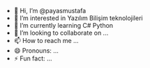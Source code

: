 - 👋 Hi, I’m @payasmustafa
- 👀 I’m interested in Yazılım Bilişim teknolojileri
- 🌱 I’m currently learning C# Python
- 💞️ I’m looking to collaborate on ...
- 📫 How to reach me ...
- 😄 Pronouns: ...
- ⚡ Fun fact: ...

<!---
payasmustafa/payasmustafa is a ✨ special ✨ repository because its `README.md` (this file) appears on your GitHub profile.
You can click the Preview link to take a look at your changes.
--->

